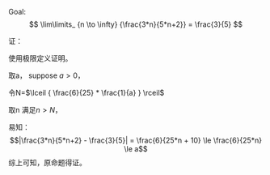 Goal:
$$
\lim\limits_ {n \to \infty} {\frac{3*n}{5*n+2}} = \frac{3}{5}
$$

证：

使用极限定义证明。

取a，
suppose $a \gt 0$，

令N=$\lceil { \frac{6}{25} * \frac{1}{a} } \rceil$

取n
满足$n\gt N$，

易知：
$$|\frac{3*n}{5*n+2} - \frac{3}{5}| = \frac{6}{25*n + 10} 
\le \frac{6}{25*n} \le a$$
综上可知，原命题得证。